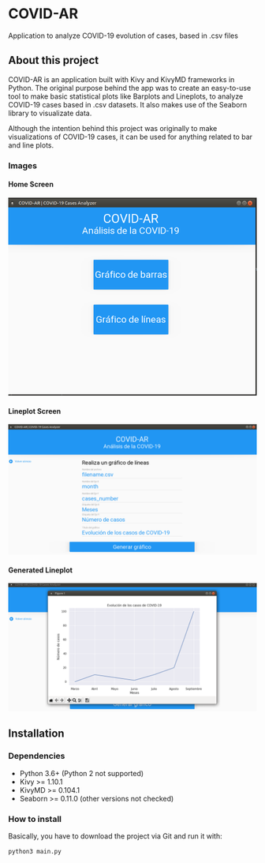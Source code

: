 # COVID-AR
Application to analyze COVID-19 evolution of cases, based in .csv files

## About this project

COVID-AR is an application built with Kivy and KivyMD frameworks in Python. The original purpose behind the app was to create an easy-to-use tool to make basic statistical plots like Barplots and Lineplots, to analyze COVID-19 cases based in .csv datasets. It also makes use of the Seaborn library to visualizate data.

Although the intention behind this project was originally to make visualizations of COVID-19 cases, it can be used for anything related to bar and line plots.

### Images
#### Home Screen
![Image of Yaktocat](https://github.com/iamciro/covid-ar/blob/master/imgs/1.png)
#### Lineplot Screen
![Image of Yaktocat](https://github.com/iamciro/covid-ar/blob/master/imgs/2.png)
#### Generated Lineplot
![Image of Yaktocat](https://github.com/iamciro/covid-ar/blob/master/imgs/3.png)

## Installation 

### Dependencies 

* Python 3.6+ (Python 2 not supported)
* Kivy >= 1.10.1
* KivyMD >= 0.104.1
* Seaborn >= 0.11.0 (other versions not checked)

### How to install

Basically, you have to download the project via Git and run it with: 

```
python3 main.py
```
